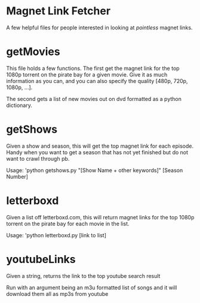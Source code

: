  # Magnet Link Fetcher
A few helpful files for people interested in looking at *pointless* magnet links.


# getMovies

This file holds a few functions. The first get the magnet link for the top 1080p torrent on the pirate bay for a given movie. Give it as much information as you can, and you can also specify the quality [480p, 720p, 1080p, ...].

The second gets a list of new movies out on dvd formatted as a python dictionary.


# getShows

Given a show and season, this will get the top magnet link for each episode. Handy when you want to get a season that has not yet finished but do not want to crawl through pb.

Usage: 'python getshows.py "[Show Name + other keywords]" [Season Number]

# letterboxd

Given a list off letterboxd.com, this will return magnet links for the top 1080p torrent on the pirate bay for each movie in the list.

Usage: 'python letterboxd.py [link to list]

# youtubeLinks

Given a string, returns the link to the top youtube search result

Run with an argument being an m3u formatted list of songs and it will download them all as mp3s from youtube
